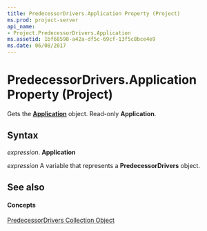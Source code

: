 ```yaml
---
title: PredecessorDrivers.Application Property (Project)
ms.prod: project-server
api_name:
- Project.PredecessorDrivers.Application
ms.assetid: 1bf68598-a42a-df5c-69cf-13f5c8bce4e9
ms.date: 06/08/2017
---
```



# PredecessorDrivers.Application Property (Project)

Gets the  **[Application](Project.Application.md)** object. Read-only **Application**.


## Syntax

 _expression_. **Application**

 _expression_ A variable that represents a **PredecessorDrivers** object.


## See also


#### Concepts


[PredecessorDrivers Collection Object](Project.predecessordrivers.md)
